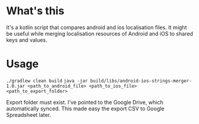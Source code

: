 # What's this
It's a kotlin script that compares android and ios localisation files. It might be useful while merging localisation resources of Android and iOS to shared keys and values.

# Usage
`./gradlew clean build`
`java -jar build/libs/android-ios-strings-merger-1.0.jar <path_to_android_file> <path_to_ios_file> <path_to_export_folder>`

Export folder must exist. I've pointed to the Google Drive, which automatically synced. This made easy the export CSV to Google Spreadsheet later.
